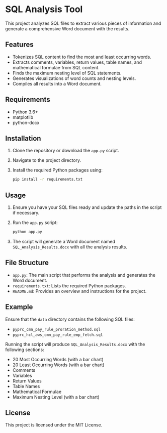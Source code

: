 # SQL Analysis Tool

This project analyzes SQL files to extract various pieces of information and generate a comprehensive Word document with the results.

## Features

- Tokenizes SQL content to find the most and least occurring words.
- Extracts comments, variables, return values, table names, and mathematical formulae from SQL content.
- Finds the maximum nesting level of SQL statements.
- Generates visualizations of word counts and nesting levels.
- Compiles all results into a Word document.

## Requirements

- Python 3.6+
- matplotlib
- python-docx

## Installation

1. Clone the repository or download the `app.py` script.
2. Navigate to the project directory.
3. Install the required Python packages using:

    ```bash
    pip install -r requirements.txt
    ```

## Usage

1. Ensure you have your SQL files ready and update the paths in the script if necessary.
2. Run the `app.py` script:

    ```bash
    python app.py
    ```

3. The script will generate a Word document named `SQL_Analysis_Results.docx` with all the analysis results.

## File Structure

- `app.py`: The main script that performs the analysis and generates the Word document.
- `requirements.txt`: Lists the required Python packages.
- `README.md`: Provides an overview and instructions for the project.

## Example

Ensure that the `data` directory contains the following SQL files:
- `pyprc_cmn_pay_rule_proration_method.sql`
- `pyprc_hcl_aws_cmn_pay_rule_emp_fetch.sql`

Running the script will produce `SQL_Analysis_Results.docx` with the following sections:
- 20 Most Occurring Words (with a bar chart)
- 20 Least Occurring Words (with a bar chart)
- Comments
- Variables
- Return Values
- Table Names
- Mathematical Formulae
- Maximum Nesting Level (with a bar chart)

## License

This project is licensed under the MIT License.
